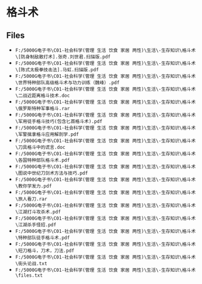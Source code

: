 # 格斗术

## Files

- `F:/5000G电子书\C01-社会科学(管理 生活 饮食 家居 两性)\生活\-生存知识\格斗术\[防身制敌散打术].张奇.刘世君.扫描版.pdf`
- `F:/5000G电子书\C01-社会科学(管理 生活 饮食 家居 两性)\生活\-生存知识\格斗术\[陈式太极拳技击法].马虹.扫描版.pdf`
- `F:/5000G电子书\C01-社会科学(管理 生活 饮食 家居 两性)\生活\-生存知识\格斗术\世界特种部队高级格斗术与功力训练（魏峰）.pdf`
- `F:/5000G电子书\C01-社会科学(管理 生活 饮食 家居 两性)\生活\-生存知识\格斗术\二战近距离格斗技术.doc`
- `F:/5000G电子书\C01-社会科学(管理 生活 饮食 家居 两性)\生活\-生存知识\格斗术\俄罗斯特种军事格斗.rar`
- `F:/5000G电子书\C01-社会科学(管理 生活 饮食 家居 两性)\生活\-生存知识\格斗术\军用徒手格斗技巧(包含匕首格斗术).pdf`
- `F:/5000G电子书\C01-社会科学(管理 生活 饮食 家居 两性)\生活\-生存知识\格斗术\军警擒拿格斗应用解剖学.pdf`
- `F:/5000G电子书\C01-社会科学(管理 生活 饮食 家居 两性)\生活\-生存知识\格斗术\刀具格斗中的谎言.doc`
- `F:/5000G电子书\C01-社会科学(管理 生活 饮食 家居 两性)\生活\-生存知识\格斗术\各国特种部队格斗术.pdf`
- `F:/5000G电子书\C01-社会科学(管理 生活 饮食 家居 两性)\生活\-生存知识\格斗术\图说中世纪刀剑术方法与技巧.pdf`
- `F:/5000G电子书\C01-社会科学(管理 生活 饮食 家居 两性)\生活\-生存知识\格斗术\教你学发力.pdf`
- `F:/5000G电子书\C01-社会科学(管理 生活 饮食 家居 两性)\生活\-生存知识\格斗术\旅人看刀.rar`
- `F:/5000G电子书\C01-社会科学(管理 生活 饮食 家居 两性)\生活\-生存知识\格斗术\江湖打斗攻杀术.pdf`
- `F:/5000G电子书\C01-社会科学(管理 生活 饮食 家居 两性)\生活\-生存知识\格斗术\江湖杀手怪招.pdf`
- `F:/5000G电子书\C01-社会科学(管理 生活 饮食 家居 两性)\生活\-生存知识\格斗术\特种部队徒手格斗术.pdf`
- `F:/5000G电子书\C01-社会科学(管理 生活 饮食 家居 两性)\生活\-生存知识\格斗术\短刀格斗，刀术，刀法.pdf`
- `F:/5000G电子书\C01-社会科学(管理 生活 饮食 家居 两性)\生活\-生存知识\格斗术\街头论战.txt`
- `F:/5000G电子书\C01-社会科学(管理 生活 饮食 家居 两性)\生活\-生存知识\格斗术\files.txt`

